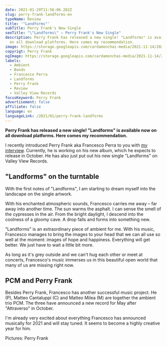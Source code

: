 ```yaml
---
date: 2021-01-29T11:56:06.282Z
slug: perry-frank-landforms-en
typeName: Review
title: '"Landforms"'
subTitle: Perry Frank's New Single
seoTitle: "\"Landforms\" – Perry Frank's New Single"
description: Perry Frank has released a new single! "Landforms" is available now
  on all download platforms. Here comes my recommendation.
image: https://storage.googleapis.com/cardamonchai-media/2021-11-14/2021-01-landforms-perry-frank-2-l-imagine-383828_8a8a62_1440_1080/640.webp
copyrigt: Perry Frank
ogImage: https://storage.googleapis.com/cardamonchai-media/2021-11-14/2021-01-perry-frank-landforms-fb-png-l-imagine-f8f8f8_9b977d_1440_756/640.webp
labels:
  - Ambient
  - Bands
  - Francesco Perra
  - Landforms
  - Perry Frank
  - Review
  - Valley View Records
focusKeyword: Perry Frank
advertisement: false
affiliate: false
language: en
languageLink: /2021/01/perry-frank-landforms
---
```


**Perry Frank has released a new single! "Landforms" is available now on all download platforms. Here comes my recommendation.**

I recently introduced Perry Frank aka Francesco Perra to you with [my interview](/2020/11/perry-frank-interview-en/). Currently, he is working on his new album, which he expects to release in October. He has also just put out his new single "Landforms" on Valley View Records.

## "Landforms" on the turntable

With the first notes of "Landforms", I am starting to dream myself into the landscape on the single artwork.

With his enchanted atmospheric sounds, Francesco carries me away – far away into another time. The sun warms the asphalt. I can sense the smell of the cypresses in the air. From the bright daylight, I descend into the coolness of a gloomy cave. A drop falls and forms into something new.

"Landforms" is an extraordinary piece of ambient for me. With his music, Francesco manages to bring the images to your head that we can all use so well at the moment: images of hope and happiness. Everything will get better. We just have to wait a little bit more.

As long as it's grey outside and we can't hug each other or meet at concerts, Francesco's music immerses us in this beautiful open world that many of us are missing right now.

## PCM and Perry Frank

Besides Perry Frank, Francesco has another successful music project. He (P), Matteo Cantaluppi (C) and Matteo Milea (M) are together the ambient trio PCM. The three have announced a new record for May after "Attraverso" in October.

I'm already very excited about everything Francesco has announced musically for 2021 and will stay tuned. It seems to become a highly creative year for him.

Pictures: Perry Frank

<YouTube id="8WetGwZM3zU" />
